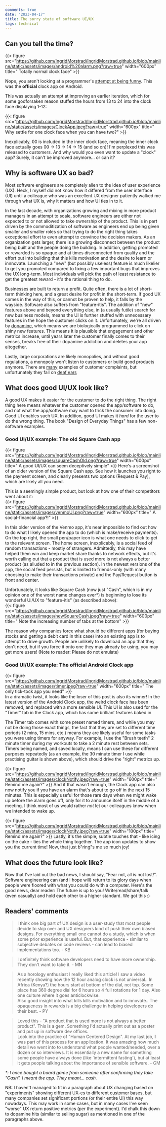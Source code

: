 ```yaml
---
comments: true
date: "2023-04-17"
title: The sorry state of software UI/UX
tags: technical 
---
```


## Can you tell the time?
{{< figure src="https://github.com/IngridMorstrad/IngridMorstrad.github.io/blob/mainline/static/assets/images/android%20alarm.png?raw=true" width="600px" title="  Totally normal clock face" >}}

Nope, you aren't looking at a programmer's [attempt at being funny](https://techcrunch.com/gallery/worst-volume-controls/). This was the **official** clock app on Android.

This was actually an attempt at improving an earlier iteration, which for some godforsaken reason stuffed the hours from 13 to 24 into the clock face displaying 1-12:

{{< figure src="https://github.com/IngridMorstrad/IngridMorstrad.github.io/blob/mainline/static/assets/images/ClockApp.jpeg?raw=true" width="600px" title="  Why settle for one clock face when you can have two?" >}}

Inexplicably, 00 is included in the inner clock face, meaning the inner clock face actually goes 00 -> 13 -> 14 -> 15 (and so on)! I'm perplexed this was released to customers. And why would you even want to update a "clock" app? Surely, it can't be improved anymore... or can it?

## Why is software UX so bad?
Most software engineers are completely alien to the idea of user experience (UX). Heck, I myself did not know how it differed from the user interface (UI) until a colleague who was an excellent UX designer patiently walked me through what UX is, why it matters and how UI ties in to it.

In the last decade, with organizations growing and mixing in more product managers in an attempt to scale, software engineers are either not expected to or not allowed to take ownership of the product. This is in part driven by the commoditization of software as engineers end up being given smaller and smaller roles so that trying to do the right thing takes exceptional effort to even attempt to convince the decision makers. As an organization gets larger, there is a growing disconnect between the product being built and the people doing the building. In addition, getting promoted or rewarded is so opaque and at times disconnected from quality and the effort put into building that this kills motivation and the desire to learn or innnovate. Launching a "new" (but possibly useless) feature is much likelier to get you promoted compared to fixing a few important bugs that improves the UX long-term. Most individuals will pick the path of least resistance to get the greatest reward - it's the rational thing to do.

Businesses are built to return a profit. Quite often, there is a lot of short-term thinking here, and a great desire for profit in the short-term. If good UX comes in the way of this, or cannot be proven to help, it falls by the wayside. Software also suffers from "feature-itis". The addition of "new" features above and beyond everything else, in (a usually futile) search for new business models, means the UI is further stuffed with unnecessary features in the hope the customer clicks on it. Unfortunately, we're all driven by [dopamine](https://www.ashwinmenon.com/posts/thoughts/2016-08-22-love-drugs-and-rock-n-roll/), which means we are biologically programmed to click on shiny new features. This means it is plausible that engagement and other metrics increase, until years later the customer finally comes to their senses, breaks free of their dopamine addiction and deletes your app altogether.

Lastly, large corporations are likely monopolies, and without good regulations, a monopoly won't listen to customers or build good products anymore. There are [many](https://www.reddit.com/r/GooglePixel/comments/qk2xzd/am_i_the_only_one_a_little_annoyed_clicking_the/) examples of customer complaints, but unfortunately they fall on [deaf ears](https://issuetracker.google.com/issues/194080895?pli=1) 

## What does good UI/UX look like?
A good UX makes it easier for the customer to do the right thing. The right thing here means whatever the customer opened the app/software to do, and not what the app/software may want to trick the consumer into doing. Good UI enables such UX. In addition, good UI makes it _hard_ for the user to do the wrong thing. The book "Design of Everyday Things" has a few non-software examples.

### Good UI/UX example: The old Square Cash app
{{< figure src="https://github.com/IngridMorstrad/IngridMorstrad.github.io/blob/mainline/static/assets/images/squareCashOld.png?raw=true" width="600px" title="  A good UI/UX can seem deceptively simple" >}}
Here's a screenshot of an older version of the Square Cash app. See how it launches you right to the payment screen, and clearly presents two options (Request & Pay), which are likely all you need.
  
This is a seemingly simple product, but look at how one of their competitors went about it:  
{{< figure src="https://github.com/IngridMorstrad/IngridMorstrad.github.io/blob/mainline/static/assets/images/venmoUI.png?raw=true" width="600px" title="  A social-financial app?!" >}}

In this older version of the Venmo app, it's near impossible to find out how to do what I likely opened the app to do (which is make/receive payments). On the top right, the small pen/paper icon is what one needs to click to get to the relevant screen. The home screen, inexplicably, is a social feed of random transactions - mostly of strangers. Admittedly, this may have helped them win and keep market share thanks to network effects, but it's worth calling out that a product that is used more is not always a better product (as alluded to in the previous section). In the newest versions of the app, the social feed persists, but is limited to friends-only (with many choosing to make their transactions private) and the Pay/Request button is front and center.

Unfortunately, it looks like Square Cash (now just "Cash", which is in my opinion one of the worst name changes ever\*) is beginning to lose its wonderful UI/UX to "feature-itis" (as described above):  
{{< figure src="https://github.com/IngridMorstrad/IngridMorstrad.github.io/blob/mainline/static/assets/images/newSquareCash.jpeg?raw=true" width="600px" title="  Note the increasing number of tabs at the bottom" >}}

The reason why companies force what should be different apps (for buying stocks and getting a debit card in this case) into an existing app is to attempt to drive growth. People are unlikely to download an app that they don't need, but if you force it onto one they may already be using, you may get more users! (Note to reader: Please do not emulate)

### Good UI/UX example: The official Android Clock app
{{< figure src="https://github.com/IngridMorstrad/IngridMorstrad.github.io/blob/mainline/static/assets/images/timer.jpeg?raw=true" width="600px" title="  The only tick-tock app you need" >}}  
In a dramatic twist, it looks like the loser of this post is also its winner! In the latest version of the Android Clock app, the weird clock face has been removed, and replaced with a more sensible UI. This UI is also used for the "Timer" tab in the Clock app, which has some brilliant features baked in.  

The Timer tab comes with some preset named timers, and while you may not be doing those exact things, the fact that they are set to different time periods (2 mins, 15 mins, etc.) means they are likely useful for some tasks you were using timers for anyway. For example, I use the "Brush teeth" 2 minute timer during my workouts to take a 2 minute rest between sets. Timers being named, and saved locally, means I can use these for different purposes repeatedly (as an example, the 30 minute timer I use while practising guitar is shown above), which should drive the "right" metrics up.

{{< figure src="https://github.com/IngridMorstrad/IngridMorstrad.github.io/blob/mainline/static/assets/images/clockNotify.jpeg?raw=true" width="600px" title="  Remind me again?" >}}
And if that wasn't enough, the Clock app can also now notify you if you have an alarm that's about to go off in the next 15 minutes. This is especially useful for those rare days when we might wake up before the alarm goes off, only for it to announce itself in the middle of a meeting. I think most of us would rather _not_ let our colleagues know when we intended to wake up.

{{< figure src="https://github.com/IngridMorstrad/IngridMorstrad.github.io/blob/mainline/static/assets/images/clockNotify.jpeg?raw=true" width="100px" title="  Remind me again?" >}}
Lastly, it's the simple, subtle touches that - like icing on the cake - ties the whole thing together. The app icon updates to show you the current time! Now, that just b"ring"s me so much joy!

## What does the future look like?
Now that I've laid out the bad news, I should say, "Fear not, all is not lost!". Software engineering can (and I hope will) return to its glory days when people were floored with what you could do with a computer. Here's the good news, dear reader: The future is up to you! Write/read/share/talk (even casually) and hold each other to a higher standard. We got this :)

## Readers' comments
> I think one big part of UX design is a user-study that most people decide to skip over and UX designers kind of push their own biased designs. For everything small one cannot do a study, which is when some prior experience is useful. But, that experience - similar to subjective debates on code reviews - can lead to biased implementations too. - KB

> I definitely think software developers need to have more ownership. They don't want to take it. - MN

> As a horology enthusiast I really liked this article! I saw a video recently showing how the 12 hour analog clock is not universal.. In Africa (Kenya?) the hours start at bottom of the dial, not top. Some place has 360 degree dial for 6 hours so 4 full rotations for 1 day. Also one culture where it goes anticlockwise.  
Also good insight into what kills kills motivation and to innovate.. The opaqueness in rewards is a big challenge in helping developers do their best. - PY

> Loved this - "A product that is used more is not always a better product". This is a gem. Something I'd actually print out as a poster and put up in software dev offices.  
Look into the practice of "Human Centered Design". At my last job, I was part of this process for an application. It was amazing how much detail we went into to understand what people wanted/needed, over a dozen or so interviews. It is essentially a new name for something some people have always done (like 'intermittent fasting'), but at least it gets people talking about the importance of sensible software. - GM  

_\*: I once bought a board game from someone after confirming they take "Cash". I meant the app. They meant... cash._

NB: I haven't managed to fit in a paragraph about UX changing based on "experiments" showing different UX-es to different customer bases, but many companies set significant portions (or their entire UI) this way nowadays. This may work in some cases, but in many cases I've seen "worse" UX return positive metrics (per the experiment). I'd chalk this down to dopamine hits (similar to selling sugar) as mentioned in one of the paragraphs above.
